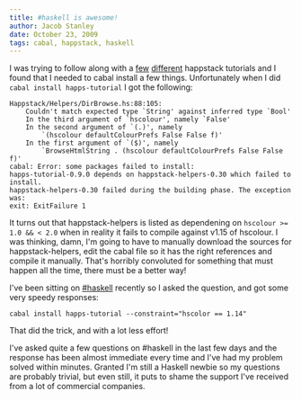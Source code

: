 ```yaml
---
title: #haskell is awesome!
author: Jacob Stanley
date: October 23, 2009
tags: cabal, happstack, haskell
---
```


I was trying to follow along with a
[few](http://softwaresimply.blogspot.com/2009/04/basic-happstack-blog-app.html)
[different](http://tutorial.happstack.com) happstack tutorials and I
found that I needed to cabal install a few things. Unfortunately when I
did `cabal install happs-tutorial` I got the following:

~~~{.sourceCode}
Happstack/Helpers/DirBrowse.hs:88:105:
    Couldn't match expected type `String' against inferred type `Bool'
    In the third argument of `hscolour', namely `False'
    In the second argument of `(.)', namely
        `(hscolour defaultColourPrefs False False f)'
    In the first argument of `($)', namely
        `BrowseHtmlString . (hscolour defaultColourPrefs False False f)'
cabal: Error: some packages failed to install:
happs-tutorial-0.9.0 depends on happstack-helpers-0.30 which failed to
install.
happstack-helpers-0.30 failed during the building phase. The exception was:
exit: ExitFailure 1
~~~

It turns out that happstack-helpers is listed as dependening on
`hscolour >= 1.0 && < 2.0` when in reality it fails to compile against
v1.15 of hscolour. I was thinking, damn, I'm going to have to manually
download the sources for happstack-helpers, edit the cabal file so it
has the right references and compile it manually. That's horribly
convoluted for something that must happen all the time, there must be a
better way!

I've been sitting on
[#haskell](http://www.haskell.org/haskellwiki/IRC_channel) recently so I
asked the question, and got some very speedy responses:

~~~{.sourceCode}
cabal install happs-tutorial --constraint="hscolor == 1.14"
~~~

That did the trick, and with a lot less effort!

I've asked quite a few questions on #haskell in the last few days and
the response has been almost immediate every time and I've had my
problem solved within minutes. Granted I'm still a Haskell newbie so my
questions are probably trivial, but even still, it puts to shame the
support I've received from a lot of commercial companies.
